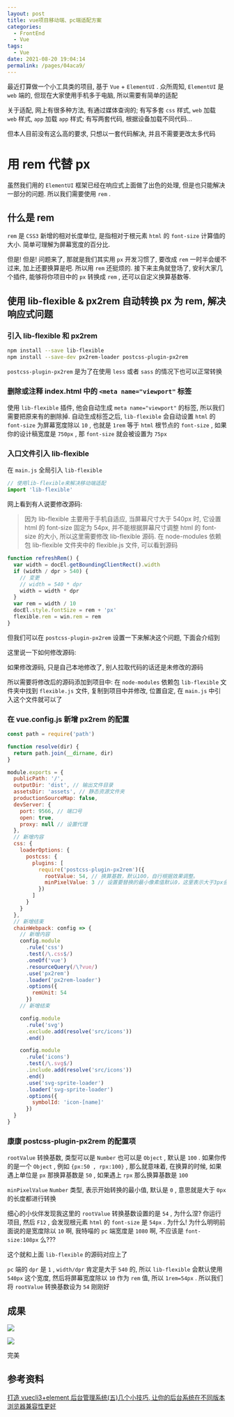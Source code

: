 ```yaml
---
layout: post
title: vue项目移动端、pc端适配方案
categories:
  - FrontEnd
  - Vue
tags:
  - Vue
date: 2021-08-20 19:04:14
permalink: /pages/04aca9/
---
```


最近打算做一个小工具类的项目, 基于 `Vue` + `ElementUI` . 众所周知, `ElementUI` 是 `web` 端的, 但现在大家使用手机多于电脑, 所以需要有简单的适配

<!-- more -->

关于适配, 网上有很多种方法, 有通过媒体查询的; 有写多套 `css` 样式, `web` 加载 `web` 样式, `app` 加载 `app` 样式; 有写两套代码, 根据设备加载不同代码...

但本人目前没有这么高的要求, 只想以一套代码解决, 并且不需要更改太多代码

# 用 rem 代替 px

虽然我们用的 `ElementUI` 框架已经在响应式上面做了出色的处理, 但是也只能解决一部分的问题. 所以我们需要使用 `rem` .

## 什么是 rem

`rem` 是 `CSS3` 新增的相对长度单位, 是指相对于根元素 `html` 的 `font-size` 计算值的大小. 简单可理解为屏幕宽度的百分比.

但是! 但是! 问题来了, 那就是我们其实用 `px` 开发习惯了, 要改成 `rem` 一时半会缓不过来, 加上还要换算是吧. 所以用 `rem` 还挺烦的. 接下来主角就登场了, 安利大家几个插件, 能够将你项目中的 `px` 转换成 `rem` , 还可以自定义换算基数等.

## 使用 lib-flexible & px2rem 自动转换 px 为 rem, 解决响应式问题

### 引入 lib-flexible 和 px2rem

```bash
npm install --save lib-flexible
npm install --save-dev px2rem-loader postcss-plugin-px2rem
```

`postcss-plugin-px2rem` 是为了在使用 `less` 或者 `sass` 的情况下也可以正常转换

### 删除或注释 index.html 中的 `<meta name="viewport"` 标签

使用 `lib-flexible` 插件, 他会自动生成 `meta name="viewport"` 的标签, 所以我们需要把原来有的删除掉. 自动生成标签之后, `lib-flexible` 会自动设置 `html` 的 `font-size` 为屏幕宽度除以 `10` , 也就是 `1rem` 等于 `html` 根节点的 `font-size` , 如果你的设计稿宽度是 `750px` , 那 `font-size` 就会被设置为 `75px`

### 入口文件引入 lib-flexible

在 `main.js` 全局引入 `lib-flexible`

```js
// 使用lib-flexible来解决移动端适配
import 'lib-flexible'
```

网上看到有人说要修改源码:

> 因为 lib-flexible 主要用于手机自适应, 当屏幕尺寸大于 540px 时, 它设置 html 的 font-size 固定为 54px, 并不能根据屏幕尺寸调整 html 的 font-size 的大小, 所以这里需要修改 lib-flexible 源码. 在 node-modules 依赖包 lib-flexible 文件夹中的 flexible.js 文件, 可以看到源码

```js
function refreshRem() {
  var width = docEl.getBoundingClientRect().width
  if (width / dpr > 540) {
    // 变更
    // width = 540 * dpr
    width = width * dpr
  }
  var rem = width / 10
  docEl.style.fontSize = rem + 'px'
  flexible.rem = win.rem = rem
}
```

但我们可以在 `postcss-plugin-px2rem` 设置一下来解决这个问题, 下面会介绍到

这里说一下如何修改源码:

如果修改源码, 只是自己本地修改了, 别人拉取代码的话还是未修改的源码

所以需要将修改后的源码添加到项目中: 在 `node-modules` 依赖包 `lib-flexible` 文件夹中找到 `flexible.js` 文件, 复制到项目中并修改, 位置自定, 在 `main.js` 中引入这个文件就可以了

### 在 vue.config.js 新增 px2rem 的配置

```js
const path = require('path')

function resolve(dir) {
  return path.join(__dirname, dir)
}

module.exports = {
  publicPath: '/',
  outputDir: 'dist', // 输出文件目录
  assetsDir: 'assets', // 静态资源文件夹
  productionSourceMap: false,
  devServer: {
    port: 9566, // 端口号
    open: true,
    proxy: null // 设置代理
  },
  // 新增内容
  css: {
    loaderOptions: {
      postcss: {
        plugins: [
          require('postcss-plugin-px2rem')({
            rootValue: 54, // 换算基数，默认100，自行根据效果调整。
            minPixelValue: 3 // 设置要替换的最小像素值默认0，这里表示大于3px会被转rem。
          })
        ]
      }
    }
  },
  // 新增结束
  chainWebpack: config => {
    // 新增内容
    config.module
      .rule('css')
      .test(/\.css$/)
      .oneOf('vue')
      .resourceQuery(/\?vue/)
      .use('px2rem')
      .loader('px2rem-loader')
      .options({
        remUnit: 54
      })
    // 新增结束

    config.module
      .rule('svg')
      .exclude.add(resolve('src/icons'))
      .end()

    config.module
      .rule('icons')
      .test(/\.svg$/)
      .include.add(resolve('src/icons'))
      .end()
      .use('svg-sprite-loader')
      .loader('svg-sprite-loader')
      .options({
        symbolId: 'icon-[name]'
      })
  }
}
```

### 康康 postcss-plugin-px2rem 的配置项

`rootValue` 转换基数, 类型可以是 `Number` 也可以是 `Object` , 默认是 `100` . 如果你传的是一个 `Object` , 例如 `{px:50 , rpx:100}` , 那么就意味着, 在换算的时候, 如果遇上单位是 `px` 那换算基数是 `50` , 如果遇上 `rpx` 那么换算基数是 `100`

`minPixelValue` `Number` 类型, 表示开始转换的最小值, 默认是 `0` , 意思就是大于 `0px` 的长度都进行转换

细心的小伙伴发现我这里的 `rootValue` 转换基数设置的是 `54` , 为什么涅? 你运行项目, 然后 `F12` , 会发现根元素 `html` 的 `font-size` 是 `54px` . 为什么! 为什么明明前面说的是宽度除以 `10` 啊, 我特喵的 `pc` 端宽度是 `1080` 啊, 不应该是 `font-size:108px` 么???

这个就和上面 `lib-flexible` 的源码对应上了

`pc` 端的 `dpr` 是 `1` , `width/dpr` 肯定是大于 `540` 的, 所以 `lib-flexible` 会默认使用 `540px` 这个宽度, 然后将屏幕宽度除以 `10` 作为 `rem` 值, 所以 `1rem=54px` . 所以我们将 `rootValue` 转换基数设为 `54` 刚刚好

## 成果

![](../../.vuepress/public/img/element-ui/028.png)

![](../../.vuepress/public/img/element-ui/029.png)

完美

## 参考资料

[打造 vuecli3+element 后台管理系统(五)几个小技巧, 让你的后台系统在不同版本浏览器兼容性更好](https://juejin.cn/post/6844903933161242637)
